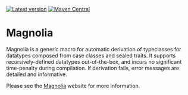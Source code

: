 [![Latest version](https://index.scala-lang.org/propensive/magnolia/latest.svg)](https://index.scala-lang.org/propensive/magnolia)
[![Maven Central](https://maven-badges.herokuapp.com/maven-central/com.propensive/magnolia_2.12/badge.svg)](https://maven-badges.herokuapp.com/maven-central/com.propensive/magnolia_2.12)

# Magnolia

Magnolia is a generic macro for automatic derivation of typeclasses for
datatypes composed from case classes and sealed traits. It supports
recursively-defined datatypes out-of-the-box, and incurs no significant
time-penalty during compilation. If derivation fails, error messages are
detailed and informative.

Please see the [Magnolia](http://magnolia.work/) website for more information.

